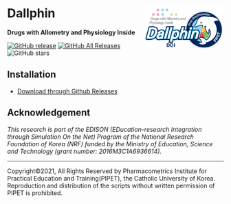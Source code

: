 # Dallphin <a href='https:/github.com/pipetcpt/DallphinDDI'><img src='assets/new-logo.png' align="right" height="100" /></a>

**Drugs with Allometry and Physiology Inside**

<!-- badges: start -->
[![GitHub release](https://img.shields.io/github/release-pre/pipetcpt/DallphinDDI.svg)](https://github.com/pipetcpt/DallphinDDI/releases)
[![GitHub All Releases](https://img.shields.io/github/downloads/pipetcpt/DallphinDDI/total.svg)](https://github.com/pipetcpt/DallphinDDI/releases)
![GitHub stars](https://img.shields.io/github/stars/pipetcpt/DallphinDDI.svg?style=social)
<!-- badges: end -->

## Installation 

- [Download through Github Releases](https://github.com/pipetcpt/DallphinDDI/releases)


## Acknowledgement

*This research is part of the EDISON (EDucation-research Integration through Simulation On the Net) Program of the National Research Foundation of Korea (NRF) funded by the Ministry of Education, Science and Technology (grant number: 2016M3C1A6936614).*

---

Copyright©2021, All Rights Reserved by Pharmacometrics Institute for Practical Education and Training(PIPET), the Catholic University of Korea.
Reproduction and distribution of the scripts without written permission of PIPET is prohibited.
